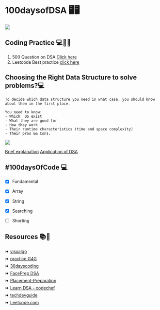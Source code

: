 # 100daysofDSA 🖥🖥

![](https://miro.medium.com/max/2560/1*sMryEXZVPKFjGNcfSzE8Mw.jpeg)
 
  

## Coding Practice 💻👩‍💻

1. 500 Question on DSA [Click here](https://drive.google.com/drive/folders/1YmxM3F7D0-23i9NbZ8kJ-slMKuPefEfT) <br>
2. Leetcode Best practice [click here](https://drive.google.com/drive/folders/1YmxM3F7D0-23i9NbZ8kJ-slMKuPefEfT) <br>


## Choosing the Right Data Structure to solve problems?💻

```
To decide which data structure you need in what case, you should know about them in the first place.

You need to know:
- Which  DS exist
- What they are good for
- How they work
- Their runtime characteristics (time and space complexity)
- Their pros && Cons.

```
![](https://www.hellocodeclub.com/wp-content/uploads/2020/05/diagram-data-structure-6-300x300-1.png)

[Brief explanation](https://www.careerdrill.com/blog/coding-interview/choosing-the-right-data-structure-to-solve-problems/)
[Application of DSA](https://www.geeksforgeeks.org/real-time-application-of-data-structures/)

## #100daysOfCode 💻 
 
- [X] Fundamental
- [x] Array
- [x] String
- [X] Searching
- [ ] Shorting


## Resources 📚🧾

⏩ [visualgo](https://visualgo.net/en)  <br>
⏩ [practice G4G](https://practice.geeksforgeeks.org/explore/?page=1) <br>
⏩ [30dayscoding](https://30dayscoding.com/) <br>
⏩ [FacePrep DSA](https://www.faceprep.in/data-structures/) <br>
⏩ [Placement-Preparation](https://github.com/anushka23g/Complete-Placement-Preparation) <br>
⏩ [Learn DSA - codechef](https://www.codechef.com/certification/data-structures-and-algorithms/prepare) <br>
⏩ [techdevguide](https://techdevguide.withgoogle.com/resources)<br>
⏩ [Leetcode.com](https://leetcode.com/explore/learn/)
